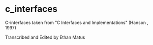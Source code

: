 # c_interfaces
C-interfaces taken from "C Interfaces and Implementations" (Hanson , 1997)

Transcribed and Edited by Ethan Matus